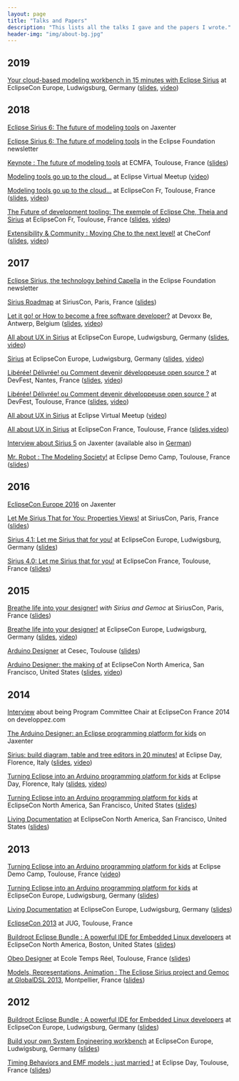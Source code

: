 ```yaml
---
layout: page
title: "Talks and Papers"
description: "This lists all the talks I gave and the papers I wrote."
header-img: "img/about-bg.jpg"
---
```


## 2019

[Your cloud-based modeling workbench in 15 minutes with Eclipse Sirius](https://www.eclipsecon.org/europe2019/sessions/your-cloud-based-modeling-workbench-15-minutes-eclipse-sirius) at EclipseCon Europe, Ludwigsburg, Germany ([slides](https://fr.slideshare.net/melbats/eclipseconeu-2019-your-cloudbased-modeling-workbench-in-15-minutes-with-eclipse-sirius), [video](https://youtu.be/7LQ7MKXKH-I?list=PLy7t4z5SYNaT_yo5Dhajb9i-Pf0LbQ3z8))

## 2018

[Eclipse Sirius 6: The future of modeling tools](https://jaxenter.com/eclipse-sirius-6-future-modeling-tools-148339.html) on Jaxenter

[Eclipse Sirius 6: The future of modeling tools](https://www.eclipse.org/community/eclipse_newsletter/2018/june/cloudmodeling.php) in the Eclipse Foundation newsletter

[Keynote : The future of modeling tools](http://eventmall.info/ecmfa2018/program) at ECMFA, Toulouse, France ([slides](https://www.slideshare.net/melbats/ecmfa-2018-keynote-the-future-of-modeling-tools))

[Modeling tools go up to the cloud…](https://www.meetup.com/fr-FR/Virtual-Eclipse-Community-MeetUp/events/250812643/) at Eclipse Virtual Meetup ([video](https://www.youtube.com/watch?v=OQRFUyBt1r4))

[Modeling tools go up to the cloud…](https://www.eclipsecon.org/france2018/session/modeling-tools-go-cloud%E2%80%A6) at EclipseCon Fr, Toulouse, France ([slides](https://www.slideshare.net/melbats/eclipsecon-fr-2018-modeling-tools-go-up-to-the-cloud), [video](https://www.youtube.com/watch?v=8GaEWim3C7I&list=PLy7t4z5SYNaTSU0ccSoYBG3SxSviFw0-C&index=36&t=0s))

[The Future of development tooling: The exemple of Eclipse Che, Theia and Sirius](https://www.eclipsecon.org/france2018/session/future-development-tooling-example-eclipse-che-theia-and-sirius) at EclipseCon Fr, Toulouse, France ([slides](https://www.slideshare.net/melbats/eclipsecon-fr-2018-the-future-of-development-tooling-the-example-of-eclipse-che-theia-and-sirius), [video](https://www.youtube.com/watch?v=zIniA4BGjfU&index=8&list=PLy7t4z5SYNaTSU0ccSoYBG3SxSviFw0-C&t=0s))

[Extensibility & Community : Moving Che to the next level!](https://www.eclipse.org/che/checonf18/) at CheConf ([slides](https://www.slideshare.net/melbats/checonf-2018-building-extensibility-and-community-for-che), [video](https://www.youtube.com/watch?v=Nr6YPPmgLgY&index=4&list=PLWpdeL3mennY0UJVZ3lqExE_SdLXwiVdI))

## 2017

[Eclipse Sirius, the technology behind Capella](https://www.eclipse.org/community/eclipse_newsletter/2017/december/article2.php) in the Eclipse Foundation newsletter

[Sirius Roadmap](https://www.siriuscon.org/2017/#program) at SiriusCon, Paris, France ([slides](https://www.slideshare.net/melbats/siriuscon-2017-sirius-oadmap))

[Let it go! or How to become a free software developer?](https://cfp.devoxx.be/2017/talk/XQN-0215/Let_it_go!_or_How_to_become_a_free_software_developer%3F) at Devoxx Be, Antwerp, Belgium ([slides](https://www.slideshare.net/melbats/devoxx-be-2017-let-it-go-or-how-to-become-a-free-software-developer), [video](https://www.youtube.com/channel/UCCBVCTuk6uJrN3iFV_3vurg))

[All about UX in Sirius](https://www.eclipsecon.org/france2017/session/all-about-ux-sirius) at EclipseCon Europe, Ludwigsburg, Germany ([slides](https://www.slideshare.net/melbats/eclipsecon-eu-2017-sirius-81187300), [video](https://www.youtube.com/watch?v=hLKd93xVi-k&list=PLy7t4z5SYNaSGuPFhGykvEalf5xyb9y5m&index=83))

[Sirius](https://www.eclipsecon.org/france2017/session/all-about-ux-sirius) at EclipseCon Europe, Ludwigsburg, Germany ([slides](https://www.slideshare.net/melbats/eclipsecon-eu-2017-sirius), [video](https://youtu.be/sZBxgNcbzs8?list=PLy7t4z5SYNaSGuPFhGykvEalf5xyb9y5m))

[Libérée! Délivrée! ou Comment devenir développeuse open source ?](https://devfest.gdgnantes.com/schedule/day1?sessionId=2061) at DevFest, Nantes, France ([slides](https://www.slideshare.net/melbats/devfest-2017-libre-dlivre-ou-comment-devenir-dveloppeuse-open-source), [video](https://youtu.be/kLIYcIGuFjo))

[Libérée! Délivrée! ou Comment devenir développeuse open source ?](https://2017.devfesttoulouse.fr/schedule/day1?sessionId=2125) at DevFest, Toulouse, France ([slides](https://www.slideshare.net/melbats/devfest-2017-libre-dlivre-ou-comment-devenir-dveloppeuse-open-source), [video](https://youtu.be/mx1aX_69Atw?list=PLuZ_sYdawLiWkhvpCuWV01mr1TO5etnvD))

[All about UX in Sirius](https://www.meetup.com/fr-FR/Virtual-Eclipse-Community-MeetUp/events/239923903/) at Eclipse Virtual Meetup ([video](https://www.youtube.com/watch?v=EkLkhuA40zw&feature=youtu.be))

[All about UX in Sirius](https://www.eclipsecon.org/france2017/session/all-about-ux-sirius) at EclipseCon France, Toulouse, France ([slides](https://www.slideshare.net/melbats/eclipsecon-france-2017-all-about-ux-in-sirius/),[video](https://youtu.be/6G4uPThR4Ms?list=PLy7t4z5SYNaTkH_YABYfyG11T4VIZA6JH))

[Interview about Sirius 5](https://jaxenter.com/eclipse-oxygen-sirius-interview-134128.html) on Jaxenter (available also in [German](https://jaxenter.de/eclipse-weekly-eclipse-sirius-eclipse-photon-bats-57450))

[Mr. Robot : The Modeling Society!](https://fr.slideshare.net/melbats/mr-robot-the-modeling-society) at Eclipse Demo Camp, Toulouse, France ([slides](https://fr.slideshare.net/melbats/mr-robot-the-modeling-society))

## 2016

[EclipseCon Europe 2016](https://jaxenter.de/eclipse-weekly-eclipsecon-special-2-48948) on Jaxenter

[Let Me Sirius That for You: Properties Views!](http://www.siriuscon.org/) at SiriusCon, Paris, France ([slides](https://fr.slideshare.net/melbats/siriuscon16-let-me-sirius-that-for-you-properties-views))

[Sirius 4.1: Let me Sirius that for you!](https://www.eclipsecon.org/eu2016/session/sirius-41-let-me-sirius-you) at EclipseCon Europe, Ludwigsburg, Germany ([slides](https://fr.slideshare.net/melbats/eclipsecon-europe-2016-sirius-41-let-me-sirius-that-for-you))

[Sirius 4.0: Let me Sirius that for you!](https://www.eclipsecon.org/france2016/session/sirius-40-let-me-sirius-you) at EclipseCon France, Toulouse, France ([slides](https://goo.gl/cSKCok))

## 2015

[Breathe life into your designer!](http://www.siriuscon.org/) _with Sirius and Gemoc_ at SiriusCon, Paris, France ([slides](https://fr.slideshare.net/melbats/siriuscon-2015-breathe-life-into-your-designer))

[Breathe life into your designer!](https://www.eclipsecon.org/europe2015/session/breathe-life-your-designer) at EclipseCon Europe, Ludwigsburg, Germany ([slides](https://fr.slideshare.net/melbats/eclipsecon-eu-2015-breathe-life-into-your-designer), [video](https://youtu.be/0J3NHL2Uuhs?list=PLy7t4z5SYNaR0yp9EQ9txQhO-JgCLJAga))

[Arduino Designer](https://cesec2015.sciencesconf.org/resource/page/id/5) at Cesec, Toulouse ([slides](https://fr.slideshare.net/melbats/cesec2015))

[Arduino Designer: the making of](https://www.eclipsecon.org/na2015/session/arduino-designer-making) at EclipseCon North America, San Francisco, United States ([slides](talks/EclipseConNA2015ArduinoDesignerTheMakingOf.pdf), [video](https://www.infoq.com/presentations/arduino-designer))

## 2014

[Interview](http://java.developpez.com/interview/eclipseconfrance2014/melanie-bats/) about being Program Committee Chair at EclipseCon France 2014 on developpez.com

[The Arduino Designer: an Eclipse programming platform for kids](https://jaxenter.com/the-arduino-designer-an-eclipse-programming-platform-for-kids-107851.html) on Jaxenter

[Sirius: build diagram, table and tree editors in 20 minutes!](http://www.rcp-vision.com/home-edf-2014/) at Eclipse Day, Florence, Italy ([slides](talks/EclipseDayFlorence2014Sirius/index.html), [video](https://www.youtube.com/watch?v=IsLXXyKzUjw&feature=player_embedded))

[Turning Eclipse into an Arduino programming platform for kids](http://www.rcp-vision.com/home-edf-2014/) at Eclipse Day, Florence, Italy ([slides](talks/EclipseDayFlorence2014Arduino/index.html), [video](https://youtu.be/KHKWQKXmtUE))

[Turning Eclipse into an Arduino programming platform for kids](http://eclipsecon.org/na2014/session/turning-eclipse-arduino-programming-platform-kids.html) at EclipseCon North America, San Francisco, United States ([slides](talks/EclipseConNA2014Arduino/index.html))

[Living Documentation](http://eclipsecon.org/na2014/session/living-documentation.html) at EclipseCon North America, San Francisco, United States ([slides](https://fr.slideshare.net/melbats/eclipsecon-eu-2013-living-documentation))

## 2013

[Turning Eclipse into an Arduino programming platform for kids](https://www.parleys.com/tutorial/eclipse-en-plateforme-de-programmation-arduino-pour-les-enfants) at Eclipse Demo Camp, Toulouse, France ([video](https://www.parleys.com/tutorial/eclipse-en-plateforme-de-programmation-arduino-pour-les-enfants))

[Turning Eclipse into an Arduino programming platform for kids](http://www.eclipsecon.org/europe2013/turning-eclipse-arduino-programming-platform-kids.html) at EclipseCon Europe, Ludwigsburg, Germany ([slides](https://fr.slideshare.net/melbats/econ-eu-2013siriusarduino))

[Living Documentation](http://www.eclipsecon.org/europe2013/living-documentation.html) at EclipseCon Europe, Ludwigsburg, Germany ([slides](https://fr.slideshare.net/melbats/eclipsecon-eu-2013-living-documentation))

[EclipseCon 2013](https://github.com/mbats/talks/tree/master/jug_16_05_13) at JUG, Toulouse, France

[Buildroot Eclipse Bundle : A powerful IDE for Embedded Linux developers](http://eclipsecon.org/2013/node/1330.html) at EclipseCon North America, Boston, United States ([slides](https://fr.slideshare.net/melbats/eclipse-con-us-2013-buildroot-eclipse-bundle-a-powerful-ide-for-embedded-linux-developers))

[Obeo Designer](https://www.irit.fr/ETR13/programme.html) at Ecole Temps Réel, Toulouse, France ([slides](https://fr.slideshare.net/melbats/etr2013-obeo-designersirius))

[Models, Representations, Animation : The Eclipse Sirius project and Gemoc at GlobalDSL 2013](https://www.irit.fr/PMDE2013/), Montpellier, France ([slides](https://fr.slideshare.net/melbats/globaldsl-2013-models-representations-animations-the-eclipse-sirius-project-and-gemoc))

## 2012

[Buildroot Eclipse Bundle : A powerful IDE for Embedded Linux developers](http://www.eclipsecon.org/europe2012/sessions/buildroot-eclipse-bundle-powerful-ide-embedded-linux-developers.html) at EclipseCon Europe, Ludwigsburg, Germany ([slides](https://fr.slideshare.net/melbats/eclipsecon-eu-2012-buildroot-eclipse-bundle-a-powerful-ide-for-embedded-linux-developers))

[Build your own System Engineering workbench](http://www.eclipsecon.org/europe2012/sessions/build-your-own-system-engineering-workbench.html) at EclipseCon Europe, Ludwigsburg, Germany ([slides](https://fr.slideshare.net/melbats/eclipsecon-eu-2012-build-your-own-system-engineering-workbench))

[Timing Behaviors and EMF models : just married !](http://www.eclipsedaytoulouse.com/en/sessions/#timing) at Eclipse Day, Toulouse, France ([slides](https://prezi.com/-hikmiw470vc/edt2012-timing-behaviors-and-emf-models-just-married/))